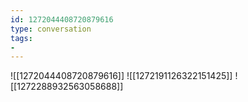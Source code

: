 ```yaml
---
id: 1272044408720879616
type: conversation
tags:
- 
---
```

![[1272044408720879616]]
![[1272191126322151425]]
![[1272288932563058688]]

